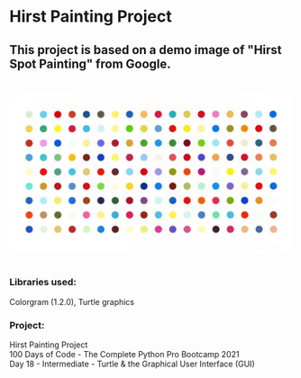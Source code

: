 # **Hirst Painting Project**

## This project is based on a demo image of "Hirst Spot Painting" from Google. <br /> <br />
![Hirst Spot Painting](image.jpg) <br /> <br />
### **Libraries used:** <br />
 Colorgram (1.2.0), Turtle graphics <br />
 ### **Project:** <br />
 Hirst Painting Project <br />
 100 Days of Code - The Complete Python Pro Bootcamp 2021 <br />
 Day 18 - Intermediate - Turtle & the Graphical User Interface (GUI)